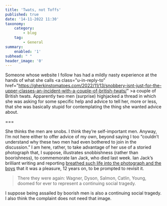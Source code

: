 ```yaml
---
title: 'Twats, not Toffs'
published: true
date: '14-11-2022 11:30'
taxonomy:
    category:
        - blog
    tag:
        - General
summary:
    enabled: '1'
subhead: " "
header_image: '0'
---
```


Someone whose website I follow has had a mildly nasty experience at the hands of what she calls <a class="u-in-reply-to” href="https://gherkinstomatoes.com/2022/11/13/snobbery-isnt-just-for-the-upper-classes-an-incident-with-a-couple-of-british-twats/" >a couple of British twats</a >. Apparently two men (surprise) highjacked a thread in which she was asking for some specific help and advice to tell her, more or less, that she was basically stupid for contemplating the thing she wanted advice about.

===

She thinks the men are snobs. I think they’re self-important men. Anyway, I’m not here either to offer advice of my own, beyond saying I too “couldn’t understand why these two men had even bothered to join in the discussion.” I am here, rather, to take advantage of her use of a storied photograph that, I suppose, illustrates snobbishness (rather than boorishness), to commemorate Ian Jack, who died last week. Ian Jack’s brilliant writing and reporting [breathed such life into the photograph and the boys](https://www.economist.com/1843/2010/03/20/five-boys-the-story-of-a-picture) that it was a pleasure, 12 years on, to be prompted to revisit it.

> There they were again: Wagner, Dyson, Salmon, Catlin, Young, doomed for ever to represent a continuing social tragedy.

I suppose being assailed by boorish men is also a continuing social tragedy. I also think the complaint does not need that image.
